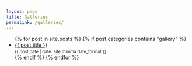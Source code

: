 ```yaml
---
layout: page
title: Galleries
permalink: /galleries/
---
```


<ul>
  {% for post in site.posts %}
    {% if post.categories contains "gallery" %}
      <li>
        <a href="{{ post.url }}">{{ post.title }}</a> <br>
        <small>{{ post.date | date: site.minima.date_format }}</small>
      </li>
    {% endif %}
  {% endfor %}
</ul>
